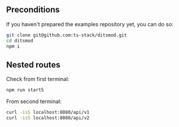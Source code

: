 ## Preconditions

If you haven't prepared the examples repository yet, you can do so:

```bash
git clone git@github.com:ts-stack/ditsmod.git
cd ditsmod
npm i
```

## Nested routes

Check from first terminal:

```bash
npm run start5
```

From second terminal:

```bash
curl -isS localhost:8080/api/v1
curl -isS localhost:8080/api/v2
```
